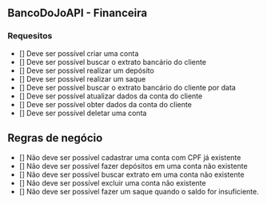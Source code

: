 ## BancoDoJoAPI - Financeira


### Requesitos

- [] Deve ser possível criar uma conta
- [] Deve ser possível buscar o extrato bancário do cliente
- [] Deve ser possível realizar um depósito
- [] Deve ser possível realizar um saque
- [] Deve ser possível buscar o extrato bancário do cliente por data
- [] Deve ser possível atualizar dados da conta do cliente
- [] Deve ser possível obter dados da conta do cliente
- [] Deve ser possível deletar uma conta

## Regras de negócio

- [] Não deve ser possível cadastrar uma conta com CPF já existente
- [] Não deve ser possível fazer depósitos em uma conta não existente
- [] Não deve ser possível buscar extrato em uma conta não existente
- [] Não deve ser possível excluir uma conta não existente
- [] Não deve ser possível fazer um saque quando o saldo for insuficiente.
